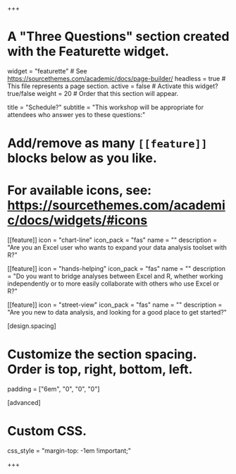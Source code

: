 +++
# A "Three Questions" section created with the Featurette widget.
widget = "featurette"  # See https://sourcethemes.com/academic/docs/page-builder/
headless = true  # This file represents a page section.
active = false  # Activate this widget? true/false
weight = 20  # Order that this section will appear.

title = "Schedule?"
subtitle = "This workshop will be appropriate for attendees who answer yes to these questions:"

# Add/remove as many `[[feature]]` blocks below as you like.
# 
# For available icons, see: https://sourcethemes.com/academic/docs/widgets/#icons

[[feature]]
  icon = "chart-line"
  icon_pack = "fas"
  name = ""
  description = "Are you an Excel user who wants to expand your data analysis toolset with R?"
  
[[feature]]
  icon = "hands-helping"
  icon_pack = "fas"
  name = ""
  description = "Do you want to bridge analyses between Excel and R, whether working independently or to more easily collaborate with others who use Excel or R?" 
  
[[feature]]
  icon = "street-view"
  icon_pack = "fas"
  name = ""
  description = "Are you new to data analysis, and looking for a good place to get started?"
  
[design.spacing]
  # Customize the section spacing. Order is top, right, bottom, left.
  padding = ["6em", "0", "0", "0"]

[advanced]
  # Custom CSS. 
  css_style = "margin-top: -1em !important;"

+++
